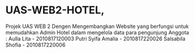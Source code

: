 # UAS-WEB2-HOTEL, 

Projek UAS WEB 2 Dengen Mengembangkan Website yang berfungsi untuk memudahkan Admin Hotel dalam mengelola data para pengunjung
Anggota :
AulIa Lita - 2010817120003
Putri Syifa Amalia - 2010817220026
Salsabila Shofia - 2010817220006 
